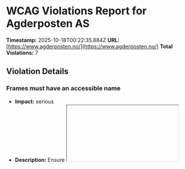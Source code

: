 # WCAG Violations Report for Agderposten AS

**Timestamp:** 2025-10-18T00:22:35.884Z
**URL:** [https://www.agderposten.no/](https://www.agderposten.no/)
**Total Violations:** 7

## Violation Details

### Frames must have an accessible name

- **Impact:** serious
- **Description:** Ensure <iframe> and <frame> elements have an accessible name
- **Help URL:** https://dequeuniversity.com/rules/axe/4.10/frame-title?application=playwright
- **Tags:** cat.text-alternatives, wcag2a, wcag412, section508, section508.22.i, TTv5, TT12.d, EN-301-549, EN-9.4.1.2
- **Count:** 1

#### Affected Elements:

- `#dakapo_postopbar`

### Heading levels should only increase by one

- **Impact:** moderate
- **Description:** Ensure the order of headings is semantically correct
- **Help URL:** https://dequeuniversity.com/rules/axe/4.10/heading-order?application=playwright
- **Tags:** cat.semantics, best-practice
- **Count:** 1

#### Affected Elements:

- `.ThreeTeasers.grid:nth-child(4) > .hot70.gridtriple.card-size-small:nth-child(1) > a > .text.t100 > h3`

### Aside should not be contained in another landmark

- **Impact:** moderate
- **Description:** Ensure the complementary landmark or aside is at top level
- **Help URL:** https://dequeuniversity.com/rules/axe/4.10/landmark-complementary-is-top-level?application=playwright
- **Tags:** cat.semantics, best-practice
- **Count:** 1

#### Affected Elements:

- `.teaserasides`

### Main landmark should not be contained in another landmark

- **Impact:** moderate
- **Description:** Ensure the main landmark is at top level
- **Help URL:** https://dequeuniversity.com/rules/axe/4.10/landmark-main-is-top-level?application=playwright
- **Tags:** cat.semantics, best-practice
- **Count:** 98

#### Affected Elements:

- `.is-gul-skin > a > .text.t100`
- `.Bundles:nth-child(1) > .OnePlusXTeasers.grid > .gridspotlight.card-size-large.hot70 > a > .text.t100`
- `.Bundles:nth-child(1) > .OnePlusXTeasers.grid > .no-image.is-aske-skin.life20 > a > .text.t100`
- `.Bundles:nth-child(1) > .OnePlusXTeasers.grid > .hot70.gridspotlightside.card-size-small > a > .text.t100`
- `.flipped.OnePlusXTeasers.grid:nth-child(1) > .hot70.gridspotlightside.card-size-small:nth-child(1) > a > .text.t100`
- `.flipped.OnePlusXTeasers.grid:nth-child(1) > .gridspotlight.card-size-large.hot70 > a > .text.t100`
- `.life20.hot70.gridspotlightside > a > .text.t100`
- `.ThreeTeasers.grid:nth-child(4) > .hot70.gridtriple.card-size-small:nth-child(1) > a > .text.t100`
- `.ThreeTeasers.grid:nth-child(4) > .hot70.gridtriple.card-size-small:nth-child(2) > a > .text.t100`
- `.ThreeTeasers.grid:nth-child(4) > .gridtriple.hot60.card-size-small > a > .text.t100`
- `.AdWithTeaser.grid:nth-child(5) > .hot70.gridtriple.card-size-small > a > .text.t100`
- `.is-aske-skin.gridspotlight.card-size-large > a > .text.t100`
- `.OnePlusXTeasers.grid:nth-child(7) > .no-image.is-aske-skin.life20 > a > .text.t100`
- `.OnePlusXTeasers.grid:nth-child(7) > .gridspotlightside.hot60.card-size-small:nth-child(3) > a > .text.t100`
- `.flipped.OnePlusXTeasers.grid:nth-child(11) > .hot70.gridspotlightside.card-size-small > a > .text.t100`
- `.flipped.OnePlusXTeasers.grid:nth-child(11) > .gridspotlight.card-size-large.hot60 > a > .text.t100`
- `.flipped.OnePlusXTeasers.grid:nth-child(11) > .is-aske-skin.is-skin.gridspotlightside > a > .text.t100`
- `.ThreeTeasers.grid:nth-child(13) > .is-aske-skin.is-skin.gridtriple > a > .text.t100`
- `.ThreeTeasers.grid:nth-child(13) > .is-dark-skin.is-skin.gridtriple > a > .text.t100`
- `.ThreeTeasers.grid:nth-child(13) > .hot70.gridtriple.card-size-small > a > .text.t100`
- `.AdWithTeaser.flipped.grid:nth-child(14) > .is-aske-skin.is-skin.gridtriple > a > .text.t100`
- `.AdWithTeaser.grid:nth-child(19) > .is-dark-skin.hot50.is-skin > a > .text.t100`
- `.OnePlusXTeasers.grid:nth-child(20) > .opinion.gridspotlight.card-size-large > a > .text.t100`
- `.variant-b > a > .text.t100`
- `.opinion.hot50.gridspotlightside > a > .text.t100`
- `.flipped.OnePlusXTeasers.grid:nth-child(21) > .is-aske-skin.is-skin.hot70 > a > .text.t100`
- `.flipped.OnePlusXTeasers.grid:nth-child(21) > .life20.gridspotlight.card-size-large > a > .text.t100`
- `.flipped.OnePlusXTeasers.grid:nth-child(21) > .gridspotlightside.hot60.card-size-small > a > .text.t100`
- `.ThreeTeasers.grid:nth-child(23) > .opinion.hot50.gridtriple > a > .text.t100`
- `.life20.gridtriple.hot60:nth-child(2) > a > .text.t100`
- `.life20.gridtriple.hot60:nth-child(3) > a > .text.t100`
- `.OnePlusXTeasers.grid:nth-child(24) > .gridspotlight.card-size-large.hot50 > a > .text.t100`
- `.OnePlusXTeasers.grid:nth-child(24) > .hot70.gridspotlightside.card-size-small > a > .text.t100`
- `.OnePlusXTeasers.grid:nth-child(24) > .hot50.gridspotlightside.card-size-small > a > .text.t100`
- `.AdWithTeaser.flipped.grid:nth-child(25) > .hot70.gridtriple.card-size-small > a > .text.t100`
- `.flipped.OnePlusXTeasers.grid:nth-child(26) > .is-dark-skin.is-skin.gridspotlightside > a > .text.t100`
- `.flipped.OnePlusXTeasers.grid:nth-child(26) > .gridspotlight.card-size-large.hot60 > a > .text.t100`
- `.flipped.OnePlusXTeasers.grid:nth-child(26) > .no-image.is-aske-skin.life20 > a > .text.t100`
- `.ThreeTeasers.grid:nth-child(27) > .hot70.gridtriple.card-size-small:nth-child(1) > a > .text.t100`
- `.ThreeTeasers.grid:nth-child(27) > .hot70.gridtriple.card-size-small:nth-child(2) > a > .text.t100`
- `.ThreeTeasers.grid:nth-child(27) > .hot70.gridtriple.card-size-small:nth-child(3) > a > .text.t100`
- `.tip > a > .text.t100`
- `.OnePlusXTeasers.grid:nth-child(29) > .gridspotlight.card-size-large.hot70 > a > .text.t100`
- `.OnePlusXTeasers.grid:nth-child(29) > .gridspotlightside.hot60.card-size-small > a > .text.t100`
- `.OnePlusXTeasers.grid:nth-child(29) > .hot70.gridspotlightside.card-size-small > a > .text.t100`
- `.flipped.OnePlusXTeasers.grid:nth-child(30) > .hot70.gridspotlightside.card-size-small > a > .text.t100`
- `.flipped.OnePlusXTeasers.grid:nth-child(30) > .gridspotlight.card-size-large.hot70 > a > .text.t100`
- `.flipped.OnePlusXTeasers.grid:nth-child(30) > .life20.gridspotlightside.hot60 > a > .text.t100`
- `.opinion.life20.hot50 > a > .text.t100`
- `.ThreeTeasers.grid:nth-child(32) > .is-dark-skin.hot50.is-skin > a > .text.t100`
- `.ThreeTeasers.grid:nth-child(32) > .is-aske-skin.is-skin.hot70 > a > .text.t100`
- `.ThreeTeasers.grid:nth-child(32) > .gridtriple.hot60.card-size-small > a > .text.t100`
- `.OnePlusXTeasers.grid:nth-child(33) > .gridspotlight.card-size-large.hot50 > a > .text.t100`
- `.OnePlusXTeasers.grid:nth-child(33) > .is-dark-skin.is-skin.hot70 > a > .text.t100`
- `.is-rosa-skin > a > .text.t100`
- `.AdWithTeaser.grid:nth-child(34) > .gridtriple.hot60.card-size-small > a > .text.t100`
- `.flipped.OnePlusXTeasers.grid:nth-child(35) > .hot50.gridspotlightside.card-size-small > a > .text.t100`
- `.flipped.OnePlusXTeasers.grid:nth-child(35) > .gridspotlight.card-size-large.hot60 > a > .text.t100`
- `.flipped.OnePlusXTeasers.grid:nth-child(35) > .life20.gridspotlightside.hot60 > a > .text.t100`
- `.life20.hot50.gridtriple:nth-child(1) > a > .text.t100`
- `.ThreeTeasers.grid:nth-child(36) > .hot70.gridtriple.card-size-small > a > .text.t100`
- `.is-aske-skin.life20.hot50 > a > .text.t100`
- `.AdWithTeaser.flipped.grid:nth-child(37) > .hot40.opinion.life20 > a > .text.t100`
- `.OnePlusXTeasers.grid:nth-child(38) > .hot40.opinion.life20 > a > .text.t100`
- `.no-image.hot50.gridspotlightside > a > .text.t100`
- `.OnePlusXTeasers.grid:nth-child(38) > .hot50.gridspotlightside.card-size-small:nth-child(3) > a > .text.t100`
- `.flipped.OnePlusXTeasers.grid:nth-child(39) > .is-aske-skin.is-skin.gridspotlightside > a > .text.t100`
- `.flipped.OnePlusXTeasers.grid:nth-child(39) > .life20.gridspotlight.card-size-large > a > .text.t100`
- `.flipped.OnePlusXTeasers.grid:nth-child(39) > .hot50.gridspotlightside.card-size-small > a > .text.t100`
- `.AdWithTeaser.grid:nth-child(40) > .hot70.gridtriple.card-size-small > a > .text.t100`
- `.ThreeTeasers.grid:nth-child(41) > .hot50.gridtriple.card-size-small:nth-child(1) > a > .text.t100`
- `.ThreeTeasers.grid:nth-child(41) > .hot70.gridtriple.card-size-small > a > .text.t100`
- `.ThreeTeasers.grid:nth-child(41) > .opinion.hot50.gridtriple > a > .text.t100`
- `.OnePlusXTeasers.grid:nth-child(42) > .hot40.opinion.life20 > a > .text.t100`
- `.OnePlusXTeasers.grid:nth-child(42) > .hot50.gridspotlightside.card-size-small > a > .text.t100`
- `.OnePlusXTeasers.grid:nth-child(42) > .gridspotlightside.hot60.card-size-small > a > .text.t100`
- `.AdWithTeaser.flipped.grid:nth-child(43) > .gridtriple.hot60.card-size-small > a > .text.t100`
- `.flipped.OnePlusXTeasers.grid:nth-child(44) > .hot70.gridspotlightside.card-size-small > a > .text.t100`
- `.flipped.OnePlusXTeasers.grid:nth-child(44) > .gridspotlight.card-size-large.hot60 > a > .text.t100`
- `.no-image.is-dark-skin.is-skin > a > .text.t100`
- `.ThreeTeasers.grid:nth-child(45) > .hot70.gridtriple.card-size-small > a > .text.t100`
- `.ThreeTeasers.grid:nth-child(45) > .gridtriple.hot60.card-size-small:nth-child(2) > a > .text.t100`
- `.ThreeTeasers.grid:nth-child(45) > .gridtriple.hot60.card-size-small:nth-child(3) > a > .text.t100`
- `.OnePlusXTeasers.grid:nth-child(46) > .gridspotlight.card-size-large.hot70 > a > .text.t100`
- `.OnePlusXTeasers.grid:nth-child(46) > .no-image.is-aske-skin.is-skin > a > .text.t100`
- `.OnePlusXTeasers.grid:nth-child(46) > .gridspotlightside.hot60.card-size-small:nth-child(3) > a > .text.t100`
- `.flipped.OnePlusXTeasers.grid:nth-child(47) > .is-aske-skin.is-skin.gridspotlightside > a > .text.t100`
- `.is-dark-skin.gridspotlight.card-size-large > a > .text.t100`
- `.flipped.OnePlusXTeasers.grid:nth-child(47) > .gridspotlightside.hot60.card-size-small:nth-child(3) > a > .text.t100`
- `.ThreeTeasers.grid:nth-child(48) > .hot70.gridtriple.card-size-small > a > .text.t100`
- `.ThreeTeasers.grid:nth-child(48) > .gridtriple.hot60.card-size-small:nth-child(2) > a > .text.t100`
- `.ThreeTeasers.grid:nth-child(48) > .gridtriple.hot60.card-size-small:nth-child(3) > a > .text.t100`
- `.OnePlusXTeasers.grid:nth-child(49) > .opinion.gridspotlight.card-size-large > a > .text.t100`
- `.OnePlusXTeasers.grid:nth-child(49) > .gridspotlightside.hot60.card-size-small:nth-child(2) > a > .text.t100`
- `.OnePlusXTeasers.grid:nth-child(49) > .is-dark-skin.is-skin.gridspotlightside > a > .text.t100`
- `.flipped.OnePlusXTeasers.grid:nth-child(50) > .hot70.gridspotlightside.card-size-small > a > .text.t100`
- `.flipped.OnePlusXTeasers.grid:nth-child(50) > .gridspotlight.card-size-large.hot50 > a > .text.t100`
- `.flipped.OnePlusXTeasers.grid:nth-child(50) > .gridspotlightside.hot60.card-size-small > a > .text.t100`

### Document should not have more than one main landmark

- **Impact:** moderate
- **Description:** Ensure the document has at most one main landmark
- **Help URL:** https://dequeuniversity.com/rules/axe/4.10/landmark-no-duplicate-main?application=playwright
- **Tags:** cat.semantics, best-practice
- **Count:** 1

#### Affected Elements:

- `.Layout`

### Landmarks should have a unique role or role/label/title (i.e. accessible name) combination

- **Impact:** moderate
- **Description:** Ensure landmarks are unique
- **Help URL:** https://dequeuniversity.com/rules/axe/4.10/landmark-unique?application=playwright
- **Tags:** cat.semantics, best-practice
- **Count:** 2

#### Affected Elements:

- `.top`
- `.Layout`

### Elements should not have tabindex greater than zero

- **Impact:** serious
- **Description:** Ensure tabindex attribute values are not greater than 0
- **Help URL:** https://dequeuniversity.com/rules/axe/4.10/tabindex?application=playwright
- **Tags:** cat.keyboard, best-practice
- **Count:** 2

#### Affected Elements:

- `.user`
- `.main`
